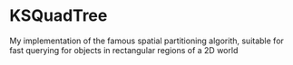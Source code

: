 # KSQuadTree
My implementation of the famous spatial partitioning algorith, suitable for fast querying for objects in rectangular regions of a 2D world
